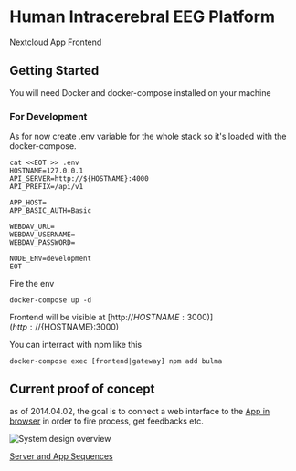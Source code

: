 # Human Intracerebral EEG Platform 

Nextcloud App Frontend

## Getting Started

You will need Docker and docker-compose installed on your machine


### For Development

As for now create .env variable for the whole stack so it's loaded with the docker-compose.

```
cat <<EOT >> .env
HOSTNAME=127.0.0.1
API_SERVER=http://${HOSTNAME}:4000
API_PREFIX=/api/v1

APP_HOST=
APP_BASIC_AUTH=Basic 

WEBDAV_URL=
WEBDAV_USERNAME=
WEBDAV_PASSWORD=

NODE_ENV=development
EOT
```

Fire the env
```
docker-compose up -d
```

Frontend will be visible at [http://${HOSTNAME}:3000)](http://${HOSTNAME}:3000)


You can interract with npm like this
```
docker-compose exec [frontend|gateway] npm add bulma
```

## Current proof of concept
as of 2014.04.02, the goal is to connect a web interface to the [App in browser](https://github.com/HIP-infrastructure/app-in-browser) in order to fire process, get feedbacks etc. 


![System design overview](./doc/2021.04.02-microservice.png "System design overview") 


[Server and App Sequences](https://xstate.js.org/viz/?gist=5390ee0dbd82b6c12d9c1c3b5d542837)

